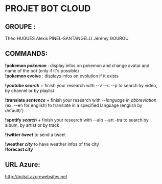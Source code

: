 <h1>PROJET BOT CLOUD</h1>

<h2>GROUPE :</h2>
Théo HUGUES
Alexis PINEL-SANTANGELLI
Jérémy GOUROU

<h2>COMMANDS:</h2>

**!pokemon *pokemon*** : display infos on pokemon and change avatar and name of the bot (only if it's possible)</br>
**!pokemon evolve** : displays infos on evolution if it exists
<!-- -->
**!youtube *search*** + finish your research with --v --c --p to search by video, by channel or by playlist
<!-- -->
**!translate *sentence*** + finish your research with --*language in abbreviation* (ex: --en for english) to translate in a specified language (english by default)')
<!-- -->
**!spotify *search*** + finish your research with --alb --art -tra to search by album, by artist or by track
<!-- -->
**!twitter *tweet*** to send a tweet
<!-- -->
**!weather *city*** to have weather infos of the city</br>
**!forecast *city***

<h2>URL Azure:</h2>

http://botjat.azurewebsites.net
